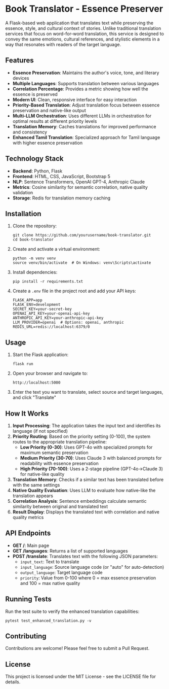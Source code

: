 # Book Translator - Essence Preserver

A Flask-based web application that translates text while preserving the essence, style, and cultural context of stories. Unlike traditional translation services that focus on word-for-word translation, this service is designed to convey the same emotions, cultural references, and stylistic elements in a way that resonates with readers of the target language.

## Features

- **Essence Preservation**: Maintains the author's voice, tone, and literary devices
- **Multiple Languages**: Supports translation between various languages
- **Correlation Percentage**: Provides a metric showing how well the essence is preserved
- **Modern UI**: Clean, responsive interface for easy interaction
- **Priority-Based Translation**: Adjust translation focus between essence preservation and native-like output
- **Multi-LLM Orchestration**: Uses different LLMs in orchestration for optimal results at different priority levels
- **Translation Memory**: Caches translations for improved performance and consistency
- **Enhanced Tamil Translation**: Specialized approach for Tamil language with higher essence preservation

## Technology Stack

- **Backend**: Python, Flask
- **Frontend**: HTML, CSS, JavaScript, Bootstrap 5
- **NLP**: Sentence Transformers, OpenAI GPT-4, Anthropic Claude
- **Metrics**: Cosine similarity for semantic correlation, native quality validation
- **Storage**: Redis for translation memory caching

## Installation

1. Clone the repository:
   ```
   git clone https://github.com/yourusername/book-translator.git
   cd book-translator
   ```

2. Create and activate a virtual environment:
   ```
   python -m venv venv
   source venv/bin/activate  # On Windows: venv\Scripts\activate
   ```

3. Install dependencies:
   ```
   pip install -r requirements.txt
   ```

4. Create a `.env` file in the project root and add your API keys:
   ```
   FLASK_APP=app
   FLASK_ENV=development
   SECRET_KEY=your-secret-key
   OPENAI_API_KEY=your-openai-api-key
   ANTHROPIC_API_KEY=your-anthropic-api-key
   LLM_PROVIDER=openai  # Options: openai, anthropic
   REDIS_URL=redis://localhost:6379/0
   ```

## Usage

1. Start the Flask application:
   ```
   flask run
   ```

2. Open your browser and navigate to:
   ```
   http://localhost:5000
   ```

3. Enter the text you want to translate, select source and target languages, and click "Translate"

## How It Works

1. **Input Processing**: The application takes the input text and identifies its language (if not specified)
2. **Priority Routing**: Based on the priority setting (0-100), the system routes to the appropriate translation pipeline:
   - **Low Priority (0-30)**: Uses GPT-4o with specialized prompts for maximum semantic preservation
   - **Medium Priority (30-70)**: Uses Claude 3 with balanced prompts for readability with essence preservation
   - **High Priority (70-100)**: Uses a 2-stage pipeline (GPT-4o→Claude 3) for native-like quality
3. **Translation Memory**: Checks if a similar text has been translated before with the same settings
4. **Native Quality Evaluation**: Uses LLM to evaluate how native-like the translation appears
5. **Correlation Analysis**: Sentence embeddings calculate semantic similarity between original and translated text
6. **Result Display**: Displays the translated text with correlation and native quality metrics

## API Endpoints

- **GET /**: Main page
- **GET /languages**: Returns a list of supported languages
- **POST /translate**: Translates text with the following JSON parameters:
  - `input_text`: Text to translate
  - `input_language`: Source language code (or "auto" for auto-detection)
  - `output_language`: Target language code
  - `priority`: Value from 0-100 where 0 = max essence preservation and 100 = max native quality

## Running Tests

Run the test suite to verify the enhanced translation capabilities:

```
pytest test_enhanced_translation.py -v
```

## Contributing

Contributions are welcome! Please feel free to submit a Pull Request.

## License

This project is licensed under the MIT License - see the LICENSE file for details. 